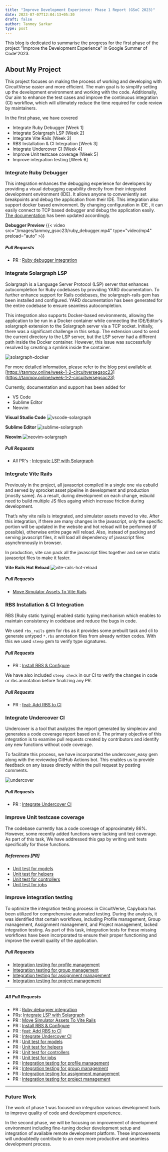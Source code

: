```yaml
---
title: "Improve Development Experience: Phase 1 Report (GSoC 2023)"
date: 2023-07-07T12:04:13+05:30
draft: false
author: Tanmoy Sarkar
type: post
---
```



This blog is dedicated to summarise the progress for the first phase of the project "Improve the Development Experience" in Google Summer of Code'2023.


## About My Project

This project focuses on making the process of working and developing with CircuitVerse easier and more efficient. The main goal is to simplify setting up the development environment and working with the code. Additionally, Our aim to enhance the test cases and improve the continuous integration (CI) workflow, which will ultimately reduce the time required for code review by maintainers.

In the first phase, we have covered



* Integrate Ruby Debugger [Week 1]
* Integrate Solargraph LSP [Week 2]
* Integrate Vite Rails [Week 3]
* RBS Installation & CI Integration [Week 3]
* Integrate Undercover CI [Week 4]
* Improve Unit testcase coverage [Week 5]
* Improve integration testing [Week 6]


### Integrate Ruby Debugger

This integration enhances the debugging experience for developers by providing a visual debugging capability directly from their integrated development environment (IDE). It allows anyone to conveniently set breakpoints and debug the application from their IDE. This integration also support docker based environment. By changing configuration in IDE , it can easily connect to TCP based debugger and debug the application easily. [The documentation](https://github.com/CircuitVerse/CircuitVerse/blob/master/LSP-SETUP.md) has been updated accordingly.

**Debugger Preview**
{{< video src="/images/tanmoy_gsoc23/ruby_debugger.mp4" type="video/mp4" preload="auto" >}}

##### Pull Requests
- PR : [Ruby debugger integration](https://github.com/CircuitVerse/CircuitVerse/pull/3760)


### Integrate Solargraph LSP

Solargraph is a Language Server Protocol (LSP) server that enhances autocompletion for Ruby codebases by providing YARD documentation. To further enhance support for Rails codebases, the solargraph-rails gem has been installed and configured. YARD documentation has been generated for the entire codebase to ensure seamless autocompletion.

This integration also supports Docker-based environments, allowing the application to be run in a Docker container while connecting the IDE/Editor's solargraph extension to the Solargraph server via a TCP socket. Initially, there was a significant challenge in this setup. The extension used to send the current directory to the LSP server, but the LSP server had a different path inside the Docker container. However, this issue was successfully resolved by creating a symlink inside the container. 

![solargraph-docker](/images/tanmoy_gsoc23/solargraph-docker.jpeg)

For more detailed information, please refer to the blog post available at [https://tanmoy.online/week-1-2-circuitversegsoc23](https://tanmoy.online/week-1-2-circuitversegsoc23)

Currently, documentation and support has been added for 

* VS Code
* Sublime Editor
* Neovim

**Visual Studio Code**
![vscode-solargraph](/images/tanmoy_gsoc23/solargraph_vscode.gif)

**Sublime Editor**
![sublime-solargraph](/images/tanmoy_gsoc23/solargraph_sublime.gif)

**Neovim**
![neovim-solargraph](/images/tanmoy_gsoc23/solargraph_neovim.gif)


##### Pull Requests
- All PR's : [Integrate LSP with Solargraph](https://github.com/CircuitVerse/CircuitVerse/issues/3761)


### Integrate Vite Rails

Previously in the project, all javascript compiled in a single one via esbuild and served by sprocket asset pipeline in development and production [mostly same]. As a result, during development on each change, esbuild need to build multiple JS files againg which increase friction during development. 

That’s why vite rails is integrated, and simulator assets moved to vite. After this integration, if there are many changes in the javascript, only the specific portion will be updated in the website and hot reload will be performed (if possible), otherwise entire page will reload. Also, instead of packing and serving javascript files, it will load all dependency of javascript files asynchronously in browser. 

In production, vite can pack all the javascript files together and serve static javascript files to make it faster.

**Vite Rails Hot Reload**
![vite-rails-hot-reload](/images/tanmoy_gsoc23/vite_hot_reload.gif)

##### Pull Requests
- [Move Simulator Assets To Vite Rails](https://github.com/CircuitVerse/CircuitVerse/pull/3777)


### RBS Installation & CI Integration

RBS [Ruby static typing] enabled static typing mechanism which enables to maintain consistency in codebase and reduce the bugs in code. 

We used `rbs_rails` gem for rbs as it provides some prebuilt task and cli to generate untyped `*.rbs` annotation files from already written codes. With this we used `steep` gem to verify type signatures. 

##### Pull Requests
- PR : [Install RBS & Configure](https://github.com/CircuitVerse/CircuitVerse/pull/3807)

We have also included `steep check` in our CI to verify the changes in code or rbs annotation before finalizing any PR.

##### Pull Requests
- PR : [feat: Add RBS to CI](https://github.com/CircuitVerse/CircuitVerse/pull/3833)


### Integrate Undercover CI

Undercover is a tool that analyzes the report generated by simplecov and generates a code coverage report based on it. The primary objective of this integration is to examine pull requests created by contributors and identify any new functions without code coverage.

To facilitate this process, we have incorporated the undercover_easy gem along with the reviewdog GitHub Actions bot. This enables us to provide feedback on any issues directly within the pull request by posting comments.

![undercover](/images/tanmoy_gsoc23/undercover-bot.png)

##### Pull Requests
- PR : [Integrate Undercover CI](https://github.com/CircuitVerse/CircuitVerse/pull/3812)


### Improve Unit testcase coverage

The codebase currently has a code coverage of approximately 86%. However, some recently added functions were lacking unit test coverage. As part of this task, We have addressed this gap by writing unit tests specifically for those functions.

##### References [PR]
- [Unit test for models](https://github.com/CircuitVerse/CircuitVerse/pull/3835)
- [Unit test for helpers](https://github.com/CircuitVerse/CircuitVerse/pull/3836)
- [Unit test for controllers](https://github.com/CircuitVerse/CircuitVerse/pull/3852)
- [Unit test for jobs](https://github.com/CircuitVerse/CircuitVerse/pull/3853)


### Improve integration testing

To optimize the integration testing process in CircuitVerse, Capybara has been utilized for comprehensive automated testing. During the analysis, it was identified that certain workflows, including Profile management, Group management, Assignment management, and Project management, lacked integration testing. As part of this task, integration tests for these missing workflows have been incorporated to ensure their proper functioning and improve the overall quality of the application.

##### Pull Requests
- [Integration testing for profile management](https://github.com/CircuitVerse/CircuitVerse/pull/3863)
- [Integration testing for group management](https://github.com/CircuitVerse/CircuitVerse/pull/3864)
- [Integration testing for assignment management](https://github.com/CircuitVerse/CircuitVerse/pull/3865)
- [Integration testing for project management](https://github.com/CircuitVerse/CircuitVerse/pull/3866)

---

##### All Pull Requests
- PR : [Ruby debugger integration](https://github.com/CircuitVerse/CircuitVerse/pull/3760)
- PRs: [Integrate LSP with Solargraph](https://github.com/CircuitVerse/CircuitVerse/issues/3761)
- PR : [Move Simulator Assets To Vite Rails](https://github.com/CircuitVerse/CircuitVerse/pull/3777)
- PR : [Install RBS & Configure](https://github.com/CircuitVerse/CircuitVerse/pull/3807)
- PR : [feat: Add RBS to CI](https://github.com/CircuitVerse/CircuitVerse/pull/3833)
- PR : [Integrate Undercover CI](https://github.com/CircuitVerse/CircuitVerse/pull/3812)
- PR : [Unit test for models](https://github.com/CircuitVerse/CircuitVerse/pull/3835)
- PR : [Unit test for helpers](https://github.com/CircuitVerse/CircuitVerse/pull/3836)
- PR : [Unit test for controllers](https://github.com/CircuitVerse/CircuitVerse/pull/3852)
- PR : [Unit test for jobs](https://github.com/CircuitVerse/CircuitVerse/pull/3853)
- PR : [Integration testing for profile management](https://github.com/CircuitVerse/CircuitVerse/pull/3863)
- PR : [Integration testing for group management](https://github.com/CircuitVerse/CircuitVerse/pull/3864)
- PR : [Integration testing for assignment management](https://github.com/CircuitVerse/CircuitVerse/pull/3865)
- PR : [Integration testing for project management](https://github.com/CircuitVerse/CircuitVerse/pull/3866)

---

### Future Work
The work of phase 1 was focused on integration various development tools to improve quality of code and development experience.

In the second phase, we will be focusing on improvement of development environment including fine-tuning docker development setup and integration of available remote development platform. These improvements will undoubtedly contribute to an even more productive and seamless development process.